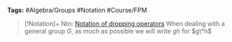 ---
---

**Tags:** #Algebra/Groups #Notation #Course/FPM 

 > 
 > \[!Notation\]+ Ntn: [Notation of dropping operators](Subgroup%20notation.md)
 > When dealing with a general group $G$, as much as possible we will write $gh$ for $g\*h$

